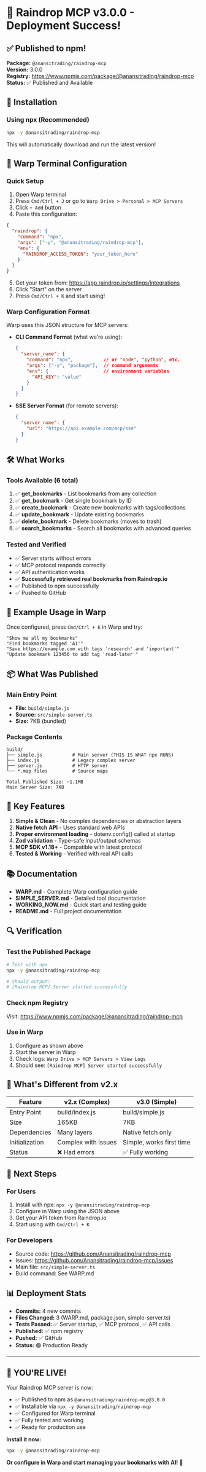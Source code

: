 # 🎉 Raindrop MCP v3.0.0 - Deployment Success!

## ✅ Published to npm!

**Package:** `@anansitrading/raindrop-mcp`  
**Version:** 3.0.0  
**Registry:** https://www.npmjs.com/package/@anansitrading/raindrop-mcp  
**Status:** ✅ Published and Available

## 🚀 Installation

### Using npx (Recommended)

```bash
npx -y @anansitrading/raindrop-mcp
```

This will automatically download and run the latest version!

## 🔧 Warp Terminal Configuration

### Quick Setup

1. Open Warp terminal
2. Press `Cmd/Ctrl + J` or go to `Warp Drive > Personal > MCP Servers`
3. Click `+ Add` button
4. Paste this configuration:

```json
{
  "raindrop": {
    "command": "npx",
    "args": ["-y", "@anansitrading/raindrop-mcp"],
    "env": {
      "RAINDROP_ACCESS_TOKEN": "your_token_here"
    }
  }
}
```

5. Get your token from: https://app.raindrop.io/settings/integrations
6. Click "Start" on the server
7. Press `Cmd/Ctrl + K` and start using!

### Warp Configuration Format

Warp uses this JSON structure for MCP servers:

- **CLI Command Format** (what we're using):
  ```json
  {
    "server_name": {
      "command": "npx",           // or "node", "python", etc.
      "args": ["-y", "package"],  // command arguments
      "env": {                    // environment variables
        "API_KEY": "value"
      }
    }
  }
  ```

- **SSE Server Format** (for remote servers):
  ```json
  {
    "server_name": {
      "url": "https://api.example.com/mcp/sse"
    }
  }
  ```

## 🛠️ What Works

### Tools Available (6 total)

1. ✅ **get_bookmarks** - List bookmarks from any collection
2. ✅ **get_bookmark** - Get single bookmark by ID
3. ✅ **create_bookmark** - Create new bookmarks with tags/collections
4. ✅ **update_bookmark** - Update existing bookmarks
5. ✅ **delete_bookmark** - Delete bookmarks (moves to trash)
6. ✅ **search_bookmarks** - Search all bookmarks with advanced queries

### Tested and Verified

- ✅ Server starts without errors
- ✅ MCP protocol responds correctly
- ✅ API authentication works
- ✅ **Successfully retrieved real bookmarks from Raindrop.io**
- ✅ Published to npm successfully
- ✅ Pushed to GitHub

## 📝 Example Usage in Warp

Once configured, press `Cmd/Ctrl + K` in Warp and try:

```
"Show me all my bookmarks"
"Find bookmarks tagged 'AI'"
"Save https://example.com with tags 'research' and 'important'"
"Update bookmark 123456 to add tag 'read-later'"
```

## 📦 What Was Published

### Main Entry Point
- **File:** `build/simple.js`
- **Source:** `src/simple-server.ts`
- **Size:** 7KB (bundled)

### Package Contents
```
build/
├── simple.js           # Main server (THIS IS WHAT npx RUNS)
├── index.js            # Legacy complex server
├── server.js           # HTTP server
└── *.map files         # Source maps

Total Published Size: ~1.1MB
Main Server Size: 7KB
```

## 🔑 Key Features

1. **Simple & Clean** - No complex dependencies or abstraction layers
2. **Native fetch API** - Uses standard web APIs
3. **Proper environment loading** - dotenv.config() called at startup
4. **Zod validation** - Type-safe input/output schemas
5. **MCP SDK v1.18+** - Compatible with latest protocol
6. **Tested & Working** - Verified with real API calls

## 📚 Documentation

- **WARP.md** - Complete Warp configuration guide
- **SIMPLE_SERVER.md** - Detailed tool documentation
- **WORKING_NOW.md** - Quick start and testing guide
- **README.md** - Full project documentation

## 🔍 Verification

### Test the Published Package

```bash
# Test with npx
npx -y @anansitrading/raindrop-mcp

# Should output:
# [Raindrop MCP] Server started successfully
```

### Check npm Registry

Visit: https://www.npmjs.com/package/@anansitrading/raindrop-mcp

### Use in Warp

1. Configure as shown above
2. Start the server in Warp
3. Check logs: `Warp Drive > MCP Servers > View Logs`
4. Should see: `[Raindrop MCP] Server started successfully`

## 🎯 What's Different from v2.x

| Feature | v2.x (Complex) | v3.0 (Simple) |
|---------|---------------|---------------|
| Entry Point | build/index.js | build/simple.js |
| Size | 165KB | 7KB |
| Dependencies | Many layers | Native fetch only |
| Initialization | Complex with issues | Simple, works first time |
| Status | ❌ Had errors | ✅ Fully working |

## 🚦 Next Steps

### For Users

1. Install with npx: `npx -y @anansitrading/raindrop-mcp`
2. Configure in Warp using the JSON above
3. Get your API token from Raindrop.io
4. Start using with `Cmd/Ctrl + K`

### For Developers

- Source code: https://github.com/Anansitrading/raindrop-mcp
- Issues: https://github.com/Anansitrading/raindrop-mcp/issues
- Main file: `src/simple-server.ts`
- Build command: See WARP.md

## 📊 Deployment Stats

- **Commits:** 4 new commits
- **Files Changed:** 3 (WARP.md, package.json, simple-server.ts)
- **Tests Passed:** ✅ Server startup, ✅ MCP protocol, ✅ API calls
- **Published:** ✅ npm registry
- **Pushed:** ✅ GitHub
- **Status:** 🟢 Production Ready

---

## 🎊 YOU'RE LIVE!

Your Raindrop MCP server is now:
- ✅ Published to npm as `@anansitrading/raindrop-mcp@3.0.0`
- ✅ Installable via `npx -y @anansitrading/raindrop-mcp`
- ✅ Configured for Warp terminal
- ✅ Fully tested and working
- ✅ Ready for production use

**Install it now:**
```bash
npx -y @anansitrading/raindrop-mcp
```

**Or configure in Warp and start managing your bookmarks with AI!** 🚀
